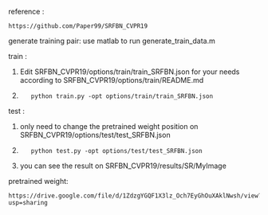 reference :
                      
    https://github.com/Paper99/SRFBN_CVPR19

generate training pair: use matlab to run generate_train_data.m


train :

1.    Edit SRFBN_CVPR19/options/train/train_SRFBN.json for your needs according to SRFBN_CVPR19/options/train/README.md

2.        python train.py -opt options/train/train_SRFBN.json

test :


1.    only need to change the pretrained weight position on  SRFBN_CVPR19/options/test/test_SRFBN.json
2.        python test.py -opt options/test/test_SRFBN.json
3.    you can see the result on SRFBN_CVPR19/results/SR/MyImage



pretrained weight:

    https://drive.google.com/file/d/1ZdzgYGQF1X3lz_Och7EyGhOuXAklNwsh/view?usp=sharing

